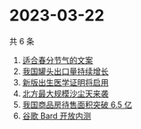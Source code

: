 # 2023-03-22

共 6 条

<!-- BEGIN ZHIHUSEARCH -->
<!-- 最后更新时间 Wed Mar 22 2023 10:29:59 GMT+0800 (China Standard Time) -->
1. [适合春分节气的文案](https://www.zhihu.com/search?q=适合春分节气的文案)
1. [我国罐头出口量持续增长](https://www.zhihu.com/search?q=我国罐头出口量持续增长)
1. [新版出生医学证明将启用](https://www.zhihu.com/search?q=新版出生医学证明将启用)
1. [北方最大规模沙尘天来袭](https://www.zhihu.com/search?q=北方最大规模沙尘天来袭)
1. [我国商品房待售面积突破 6.5 亿](https://www.zhihu.com/search?q=我国商品房待售面积突破%206.5%20亿)
1. [谷歌 Bard 开放内测](https://www.zhihu.com/search?q=谷歌%20Bard%20开放内测)
<!-- END ZHIHUSEARCH -->
